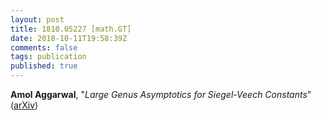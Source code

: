 ```yaml
---
layout: post
title: 1810.05227 [math.GT]
date: 2018-10-11T19:58:39Z
comments: false
tags: publication
published: true
---
```


<b>Amol Aggarwal</b>, "<i>Large Genus Asymptotics for Siegel-Veech Constants</i>" ([arXiv](http://arxiv.org/abs/1810.05227v1))
